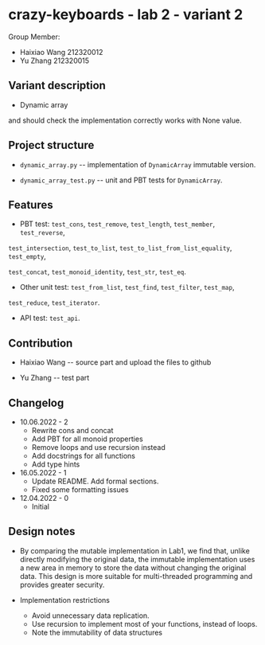 # crazy-keyboards - lab 2 - variant 2

Group Member:

- Haixiao Wang 212320012
- Yu Zhang     212320015

## Variant description

- Dynamic array

and should check the implementation correctly works with None value.

## Project structure

- `dynamic_array.py` -- implementation of `DynamicArray` immutable version.

- `dynamic_array_test.py` -- unit and PBT tests for `DynamicArray`.

## Features

- PBT test: `test_cons`, `test_remove`, `test_length`, `test_member`, `test_reverse`,

`test_intersection`, `test_to_list`, `test_to_list_from_list_equality`, `test_empty`,

 `test_concat`, `test_monoid_identity`, `test_str`, `test_eq`.

- Other unit test: `test_from_list`, `test_find`, `test_filter`, `test_map`,

`test_reduce`, `test_iterator`.

- API test: `test_api`.

## Contribution

- Haixiao Wang -- source part and upload the files to github

- Yu Zhang -- test part

## Changelog

- 10.06.2022 - 2
  - Rewrite cons and concat
  - Add PBT for all monoid properties
  - Remove loops and use recursion instead
  - Add docstrings for all functions
  - Add type hints
- 16.05.2022 - 1
  - Update README. Add formal sections.
  - Fixed some formatting issues
- 12.04.2022 - 0
  - Initial

## Design notes

- By comparing the mutable implementation in Lab1, we find that,
  unlike directly modifying the original data, the immutable implementation
  uses a new area in memory to store the data without changing the original data.
  This design is more suitable for multi-threaded programming
  and provides greater security.

- Implementation restrictions
  - Avoid unnecessary data replication.
  - Use recursion to implement most of your functions, instead of loops.
  - Note the immutability of data structures